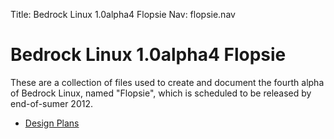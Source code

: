 Title: Bedrock Linux 1.0alpha4 Flopsie
Nav: flopsie.nav

Bedrock Linux 1.0alpha4 Flopsie
===============================

These are a collection of files used to create and document the fourth alpha of
Bedrock Linux, named "Flopsie",  which is scheduled to be released by end-of-sumer 2012.

- [Design Plans](plans.html)
